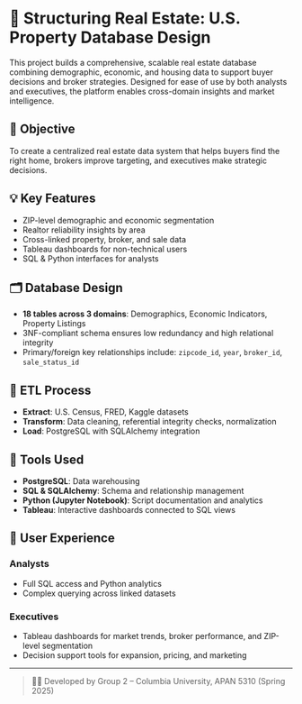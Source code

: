 # 🏡 Structuring Real Estate: U.S. Property Database Design

This project builds a comprehensive, scalable real estate database combining demographic, economic, and housing data to support buyer decisions and broker strategies. Designed for ease of use by both analysts and executives, the platform enables cross-domain insights and market intelligence.

## 🎯 Objective
To create a centralized real estate data system that helps buyers find the right home, brokers improve targeting, and executives make strategic decisions.

## 💡 Key Features
- ZIP-level demographic and economic segmentation
- Realtor reliability insights by area
- Cross-linked property, broker, and sale data
- Tableau dashboards for non-technical users
- SQL & Python interfaces for analysts

## 🗂️ Database Design
- **18 tables across 3 domains**: Demographics, Economic Indicators, Property Listings
- 3NF-compliant schema ensures low redundancy and high relational integrity
- Primary/foreign key relationships include: `zipcode_id`, `year`, `broker_id`, `sale_status_id`

## 🔁 ETL Process
- **Extract**: U.S. Census, FRED, Kaggle datasets
- **Transform**: Data cleaning, referential integrity checks, normalization
- **Load**: PostgreSQL with SQLAlchemy integration

## 🧰 Tools Used
- **PostgreSQL**: Data warehousing
- **SQL & SQLAlchemy**: Schema and relationship management
- **Python (Jupyter Notebook)**: Script documentation and analytics
- **Tableau**: Interactive dashboards connected to SQL views

## 👥 User Experience
### Analysts
- Full SQL access and Python analytics
- Complex querying across linked datasets

### Executives
- Tableau dashboards for market trends, broker performance, and ZIP-level segmentation
- Decision support tools for expansion, pricing, and marketing

---

> 👩‍💻 Developed by Group 2 – Columbia University, APAN 5310 (Spring 2025)
